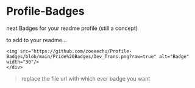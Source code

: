 # Profile-Badges
neat Badges for your readme profile (still a concept)

to add to your readme...

```<div id="badges" align="right">
<img src="https://github.com/zoeeechu/Profile-Badges/blob/main/Pride%20Badges/Dev_Trans.png?raw=true" alt="Badge" width="30"/>
</div>
```

> replace the file url with which ever badge you want
